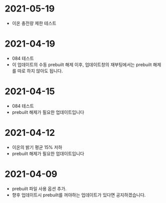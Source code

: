 2021-05-19
========================
* 이온 충전량 제한 테스트

2021-04-19
========================
* 084 테스트
* 이 업데이트의 수동 prebuilt 해제 이후, 업데이트창의 재부팅에서는 prebuilt 해제를 따로 하지 않아도 됩니다.

2021-04-15
========================
* 084 테스트
* prebuilt 해제가 필요한 업데이트입니다


2021-04-12
========================
* 이온의 밝기 평균 15% 저하
* prebuilt 해제가 필요한 업데이트입니다




2021-04-09
========================
* prebuilt 파일 사용 옵션 추가.
* 향후 업데이트시 prebuilt를 꺼야하는 업데이트가 있다면 공지하겠습니다. 
